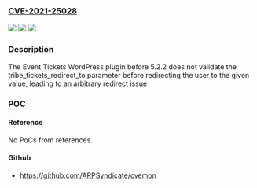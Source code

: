 ### [CVE-2021-25028](https://cve.mitre.org/cgi-bin/cvename.cgi?name=CVE-2021-25028)
![](https://img.shields.io/static/v1?label=Product&message=Event%20Tickets&color=blue)
![](https://img.shields.io/static/v1?label=Version&message=5.2.2%3C%205.2.2%20&color=brighgreen)
![](https://img.shields.io/static/v1?label=Vulnerability&message=CWE-601%20URL%20Redirection%20to%20Untrusted%20Site%20('Open%20Redirect')&color=brighgreen)

### Description

The Event Tickets WordPress plugin before 5.2.2 does not validate the tribe_tickets_redirect_to parameter before redirecting the user to the given value, leading to an arbitrary redirect issue

### POC

#### Reference
No PoCs from references.

#### Github
- https://github.com/ARPSyndicate/cvemon


